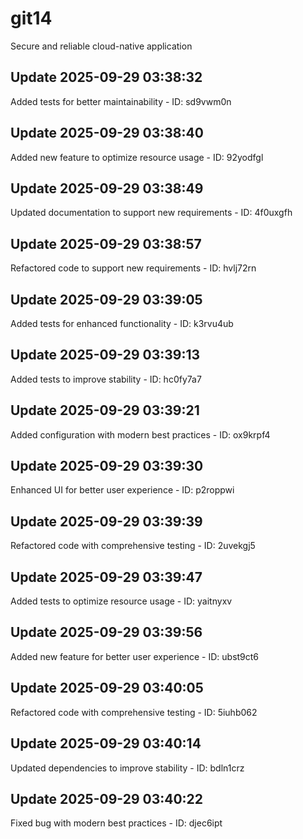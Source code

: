 # git14
Secure and reliable cloud-native application

## Update 2025-09-29 03:38:32
Added tests for better maintainability - ID: sd9vwm0n


## Update 2025-09-29 03:38:40
Added new feature to optimize resource usage - ID: 92yodfgl


## Update 2025-09-29 03:38:49
Updated documentation to support new requirements - ID: 4f0uxgfh


## Update 2025-09-29 03:38:57
Refactored code to support new requirements - ID: hvlj72rn


## Update 2025-09-29 03:39:05
Added tests for enhanced functionality - ID: k3rvu4ub


## Update 2025-09-29 03:39:13
Added tests to improve stability - ID: hc0fy7a7


## Update 2025-09-29 03:39:21
Added configuration with modern best practices - ID: ox9krpf4


## Update 2025-09-29 03:39:30
Enhanced UI for better user experience - ID: p2roppwi


## Update 2025-09-29 03:39:39
Refactored code with comprehensive testing - ID: 2uvekgj5


## Update 2025-09-29 03:39:47
Added tests to optimize resource usage - ID: yaitnyxv


## Update 2025-09-29 03:39:56
Added new feature for better user experience - ID: ubst9ct6


## Update 2025-09-29 03:40:05
Refactored code with comprehensive testing - ID: 5iuhb062


## Update 2025-09-29 03:40:14
Updated dependencies to improve stability - ID: bdln1crz


## Update 2025-09-29 03:40:22
Fixed bug with modern best practices - ID: djec6ipt

